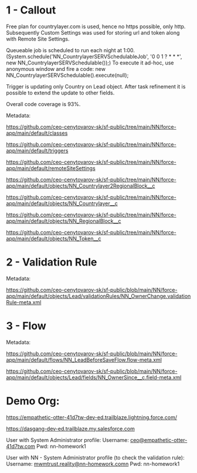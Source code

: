# 1 - Callout

Free plan for countrylayer.com is used, hence no https possible, only http. Subsequently Custom Settings was used for storing url and token along with Remote Site Settings.

Queueable job is scheduled to run each night at 1:00. (System.schedule('NN_CountrylayerSERVSchedulableJob', '0 0 1 ? * * *', new NN_CountrylayerSERVSchedulable());)
To execute it ad-hoc, use anonymous window and fire a code: new NN_CountrylayerSERVSchedulable().execute(null);

Trigger is updating only Country on Lead object. After task refinement it is possible to extend the update to other fields.

Overall code coverage is 93%. 

Metadata:

https://github.com/ceo-cenytovarov-sk/sf-public/tree/main/NN/force-app/main/default/classes

https://github.com/ceo-cenytovarov-sk/sf-public/tree/main/NN/force-app/main/default/triggers

https://github.com/ceo-cenytovarov-sk/sf-public/tree/main/NN/force-app/main/default/remoteSiteSettings

https://github.com/ceo-cenytovarov-sk/sf-public/tree/main/NN/force-app/main/default/objects/NN_Countrylayer2RegionalBlock__c

https://github.com/ceo-cenytovarov-sk/sf-public/tree/main/NN/force-app/main/default/objects/NN_Countrylayer__c

https://github.com/ceo-cenytovarov-sk/sf-public/tree/main/NN/force-app/main/default/objects/NN_RegionalBlock__c

https://github.com/ceo-cenytovarov-sk/sf-public/tree/main/NN/force-app/main/default/objects/NN_Token__c

# 2 - Validation Rule
Metadata:

https://github.com/ceo-cenytovarov-sk/sf-public/blob/main/NN/force-app/main/default/objects/Lead/validationRules/NN_OwnerChange.validationRule-meta.xml

# 3 - Flow
Metadata:

https://github.com/ceo-cenytovarov-sk/sf-public/blob/main/NN/force-app/main/default/flows/NN_LeadBeforeSaveFlow.flow-meta.xml

https://github.com/ceo-cenytovarov-sk/sf-public/blob/main/NN/force-app/main/default/objects/Lead/fields/NN_OwnerSince__c.field-meta.xml

# Demo Org:
https://empathetic-otter-41d7tw-dev-ed.trailblaze.lightning.force.com/

https://dasgang-dev-ed.trailblaze.my.salesforce.com

User with System Administrator profile:
  Username: ceo@empathetic-otter-41d7tw.com
  Pwd: nn-homework1

User with NN - System Administrator profile (to check the validation rule):
  Username: mwmtrust.reality@nn-homework.comn
  Pwd: nn-homework1  
